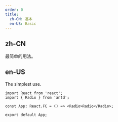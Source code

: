 ```yaml
---
order: 0
title:
  zh-CN: 基本
  en-US: Basic
---
```


## zh-CN

最简单的用法。

## en-US

The simplest use.

```tsx
import React from 'react';
import { Radio } from 'antd';

const App: React.FC = () => <Radio>Radio</Radio>;

export default App;
```
